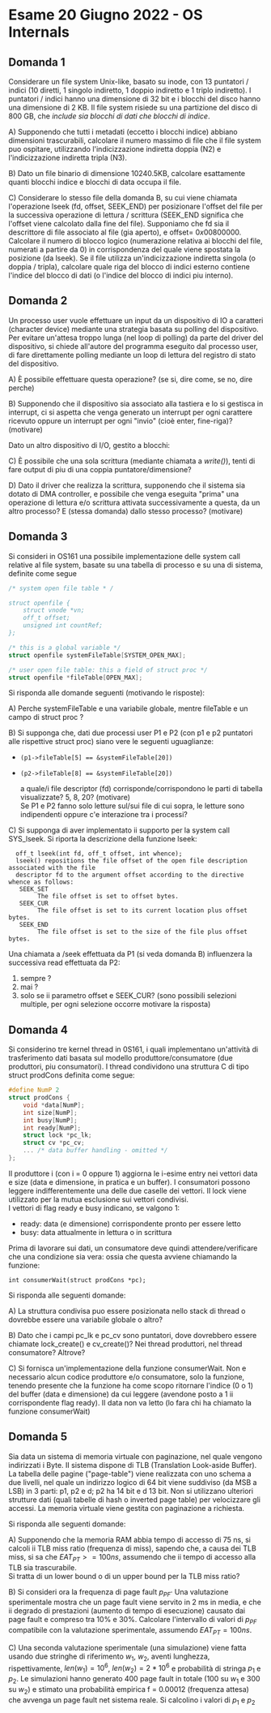 # Esame 20 Giugno 2022 - OS Internals

## Domanda 1

Considerare un file system Unix-like, basato su inode, con 13 puntatori / indici (10 diretti, 1 singolo
indiretto, 1 doppio indiretto e 1 triplo indiretto). I puntatori / indici hanno una dimensione di 32 bit e i
blocchi del disco hanno una dimensione di 2 KB. Il file system risiede su una partizione del disco di 800
GB, che _include sia blocchi di dati che blocchi di indice_.

A) Supponendo che tutti i metadati (eccetto i blocchi indice) abbiano dimensioni trascurabili,
calcolare il numero massimo di file che il file system puo ospitare, utilizzando l'indicizzazione
indiretta doppia (N2) e l'indicizzazione indiretta tripla (N3).

B) Dato un file binario di dimensione 10240.5KB, calcolare esattamente quanti blocchi indice e
blocchi di data occupa il file.

C) Considerare lo stesso file della domanda B, su cui viene chiamata l'operazione lseek (fd, offset,
SEEK_END) per posizionare l'offset del file per la successiva operazione di lettura / scrittura
(SEEK_END significa che l'offset viene calcolato dalla fine del file). Supponiamo che fd sia il
descrittore di file associato al file (gia aperto), e offset= $0x00800000$. Calcolare il numero di
blocco logico (numerazione relativa ai blocchi del file, numerati a partire da 0) in corrispondenza
del quale viene spostata la posizione (da lseek). Se il file utilizza un'indicizzazione indiretta singola
(o doppia / tripla), calcolare quale riga del blocco di indici esterno contiene l'indice del blocco di
dati (o l'indice del blocco di indici piu interno).

## Domanda 2

Un processo user vuole effettuare un input da un dispositivo di IO a caratteri (character device)
mediante una strategia basata su polling del dispositivo. Per evitare un'attesa troppo lunga (nel
loop di polling) da parte del driver del dispositivo, si chiede all'autore del programma eseguito dal
processo user, di fare direttamente polling mediante un loop di lettura del registro di stato del
dispositivo.

A) È possibile effettuare questa operazione? (se si, dire come, se no, dire perche)

B) Supponendo che il dispositivo sia associato alla tastiera e lo si gestisca in interrupt, ci si
aspetta che venga generato un interrupt per ogni carattere ricevuto oppure un interrupt per
ogni "invio" (cioè enter, fine-riga)? (motivare)

Dato un altro dispositivo di I/O, gestito a blocchi:

C) È possibile che una sola scrittura (mediante chiamata a _write()_), tenti di fare output di piu di
una coppia puntatore/dimensione?

D) Dato il driver che realizza la scrittura, supponendo che il sistema sia dotato di DMA
controller, e possibile che venga eseguita "prima" una operazione di lettura e/o scrittura
attivata successivamente a questa, da un altro processo? E (stessa domanda) dallo
stesso processo? (motivare)

## Domanda 3

Si consideri in OS161 una possibile implementazione delle system call relative al file system,
basate su una tabella di processo e su una di sistema, definite come segue
```c
/* system open file table * /

struct openfile {
    struct vnode *vn;
    off_t offset;
    unsigned int countRef;
};

/* this is a global variable */
struct openfile systemFileTable[SYSTEM_OPEN_MAX];

/* user open file table: this a field of struct proc */
struct openfile *fileTable[OPEN_MAX];
```
Si risponda alle domande seguenti (motivando le risposte):

A) Perche systemFileTable e una variabile globale, mentre fileTable e un campo di struct proc ?

B) Si supponga che, dati due processi user P1 e P2 (con p1 e p2 puntatori alle rispettive struct
proc) siano vere le seguenti uguaglianze:
- `(p1->fileTable[5] == &systemFileTable[20])`
- `(p2->fileTable[8] == &systemFileTable[20])`

  a quale/i file descriptor (fd) corrisponde/corrispondono le parti di tabella visualizzate? 5, 8, 20?
  (motivare)<br>
  Se P1 e P2 fanno solo letture sul/sui file di cui sopra, le letture sono indipendenti oppure c'e
  interazione tra i processi?

C) Si supponga di aver implementato ii supporto per la system call SYS_lseek. Si riporta la descrizione
  della funzione lseek:
```
  off_t lseek(int fd, off_t offset, int whence);
  lseek() repositions the file offset of the open file description associated with the file
  descriptor fd to the argument offset according to the directive whence as follows:
   SEEK_SET
        The file offset is set to offset bytes.
   SEEK_CUR
        The file offset is set to its current location plus offset bytes.
   SEEK_END
        The file offset is set to the size of the file plus offset bytes.
```
Una chiamata a /seek effettuata da P1 (si veda domanda B) influenzera la successiva read
effettuata da P2:
1) sempre ?
2) mai ?
3) solo se ii parametro offset e SEEK_CUR?
   (sono possibili selezioni multiple, per ogni selezione occorre motivare la risposta)

## Domanda 4

Si considerino tre kernel thread in 0S161, i quali implementano un'attività di trasferimento dati basata sul
modello produttore/consumatore (due produttori, piu consumatori). I thread condividono una struttura C di
tipo struct prodCons definita come segue:

```c
#define NumP 2
struct prodCons {
    void *data[NumP];
    int size[NumP];
    int busy[NumP];
    int ready[NumP];
    struct lock *pc_lk;
    struct cv *pc_cv;
    ... /* data buffer handling - omitted */
};
```
II produttore i (con i = 0 oppure 1) aggiorna le i-esime entry nei vettori data e size (data e dimensione, in
pratica e un buffer). I consumatori possono leggere indifferentemente una delle due caselle dei vettori. II
lock viene utilizzato per la mutua esclusione sui vettori condivisi.<br>
I vettori di flag ready e busy indicano, se valgono 1:
- ready: data (e dimensione) corrispondente pronto per essere letto
- busy: data attualmente in lettura o in scrittura

Prima di lavorare sui dati, un consumatore deve quindi attendere/verificare che una condizione sia vera:
  ossia che questa avviene chiamando la funzione:

`int consumerWait(struct prodCons *pc);`

Si risponda alle seguenti domande:

A) La struttura condivisa puo essere posizionata nello stack di thread o dovrebbe essere una
variabile globale o altro?

B) Dato che i campi pc_lk e pc_cv sono puntatori, dove dovrebbero essere
chiamate lock_create() e cv_create()? Nei thread produttori, nel thread consumatore?
Altrove?

C) Si fornisca un'implementazione della funzione consumerWait. Non e necessario alcun codice
produttore e/o consumatore, solo la funzione, tenendo presente che la funzione ha come
scopo ritornare l'indice (0 o 1) del buffer (data e dimensione) da cui leggere (avendone posto
a 1 ii corrispondente flag ready). II data non va letto (lo fara chi ha chiamato la
funzione consumerWait)

## Domanda 5

Sia data un sistema di memoria virtuale con paginazione, nel quale vengono indirizzati i Byte. II sistema
dispone di TLB (Translation Look-aside Buffer). La tabella delle pagine ("page-table") viene realizzata con 
uno schema a due livelli, nel quale un indirizzo logico di 64 bit viene suddiviso (da MSB a LSB) in 3
parti: p1, p2 e d; p2 ha 14 bit e d 13 bit. Non si utilizzano ulteriori strutture dati (quali tabelle di hash o
inverted page table) per velocizzare gli accessi. La memoria virtuale viene gestita con paginazione a
richiesta.

Si risponda alle seguenti domande:

A) Supponendo che la memoria RAM abbia tempo di accesso di 75 ns, si calcoli ii TLB miss ratio
(frequenza di miss), sapendo che, a causa dei TLB miss, si sa che $EAT_{PT}>= 100 ns$,
assumendo che ii tempo di accesso alla TLB sia trascurabile.<br>
Si tratta di un lower bound o di un upper bound per la TLB miss ratio?

B) Si consideri ora la frequenza di page fault $p_{PF}$· Una valutazione sperimentale mostra che un
page fault viene servito in 2 ms in media, e che ii degrado di prestazioni (aumento di tempo di
esecuzione) causato dai page fault e compreso tra 10% e 30%. Calcolare l'intervallo di valori
di $p_{PF}$ compatibile con la valutazione sperimentale, assumendo $EAT_{PT} = 100 ns$.

C) Una seconda valutazione sperimentale (una simulazione) viene fatta usando due stringhe di
riferimento $w_1$, $w_2$, aventi lunghezza, rispettivamente, $len(w_1)=10^6$, $len(w_2)=2*10^6$ e probabilità
di stringa $p_1$ e $p_2$. Le simulazioni hanno generato 400 page fault in totale (100 su $w_1$ e 300 su
$w_2$) e stimato una probabilità empirica f = 0.00012 (frequenza attesa) che avvenga un page
fault net sistema reale. Si calcolino i valori di $p_1$ e $p_2$

